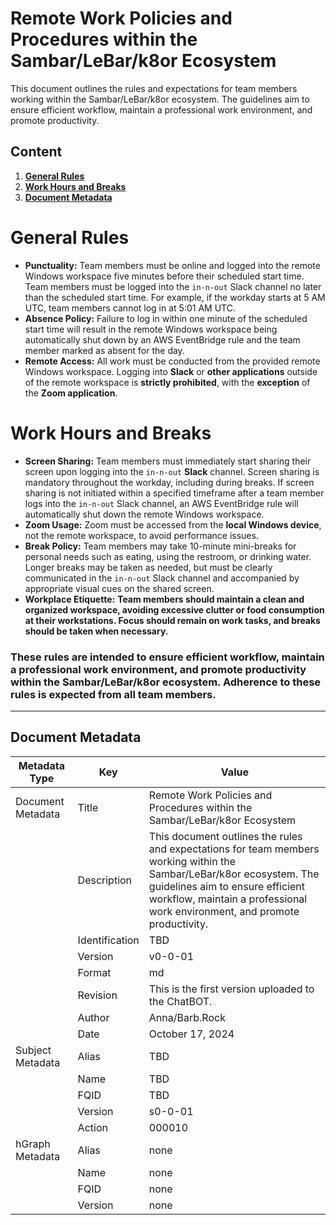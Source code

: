 # Remote Work Policies and Procedures within the Sambar/LeBar/k8or Ecosystem

This document outlines the rules and expectations for team members working within the Sambar/LeBar/k8or ecosystem. The guidelines aim to ensure efficient workflow, maintain a professional work environment, and promote productivity.

## Content

1. **[General Rules](#General-Rules)**
2. **[Work Hours and Breaks](#Work-Hours-and-Breaks)**
3. **[Document Metadata](#Document-Metadata)**

<h1 id="General-Rules">General Rules</h1>

* **Punctuality:** Team members must be online and logged into the remote Windows workspace five minutes before their scheduled start time. Team members must be logged into the `in-n-out` Slack channel no later than the scheduled start time. For example, if the workday starts at 5 AM UTC, team members cannot log in at 5:01 AM UTC.
* **Absence Policy:** Failure to log in within one minute of the scheduled start time will result in the remote Windows workspace being automatically shut down by an AWS EventBridge rule and the team member marked as absent for the day.
* **Remote Access:** All work must be conducted from the provided remote Windows workspace. Logging into **Slack** or **other applications** outside of the remote workspace is **strictly prohibited**, with the **exception** of the **Zoom application**.

<h1 id="Work-Hours-and-Breaks">Work Hours and Breaks</h1>

* **Screen Sharing:** Team members must immediately start sharing their screen upon logging into the `in-n-out` **Slack** channel. Screen sharing is mandatory throughout the workday, including during breaks. If screen sharing is not initiated within a specified timeframe after a team member logs into the `in-n-out` Slack channel, an AWS EventBridge rule will automatically shut down the remote Windows workspace.
* **Zoom Usage:** Zoom must be accessed from the **local Windows device**, not the remote workspace, to avoid performance issues.
* **Break Policy:** Team members may take 10-minute mini-breaks for personal needs such as eating, using the restroom, or drinking water. Longer breaks may be taken as needed, but must be clearly communicated in the `in-n-out` Slack channel and accompanied by appropriate visual cues on the shared screen.
* **Workplace Etiquette:** **Team members should maintain a clean and organized workspace, avoiding excessive clutter or food consumption at their workstations. Focus should remain on work tasks, and breaks should be taken when necessary.**

### These rules are intended to ensure efficient workflow, maintain a professional work environment, and promote productivity within the Sambar/LeBar/k8or ecosystem. Adherence to these rules is expected from all team members.

---

<h2 id="Document-Metadata">Document Metadata</h2>

| Metadata Type | Key | Value |
|---|---|---|
| Document Metadata | Title | Remote Work Policies and Procedures within the Sambar/LeBar/k8or Ecosystem |
| | Description | This document outlines the rules and expectations for team members working within the Sambar/LeBar/k8or ecosystem. The guidelines aim to ensure efficient workflow, maintain a professional work environment, and promote productivity. |
| | Identification | TBD | |
| | Version | v0-0-01 | |
| | Format | md | |
| | Revision | This is the first version uploaded to the ChatBOT. |
| | Author | Anna/Barb.Rock |
| | Date | October 17, 2024 |
| Subject Metadata | Alias | TBD |
| |  Name | TBD |
| |  FQID | TBD |
| |  Version | s0-0-01 |
| |  Action | 000010 |
| hGraph Metadata | Alias | none |
| |  Name | none |
| |  FQID | none |
| |  Version | none |